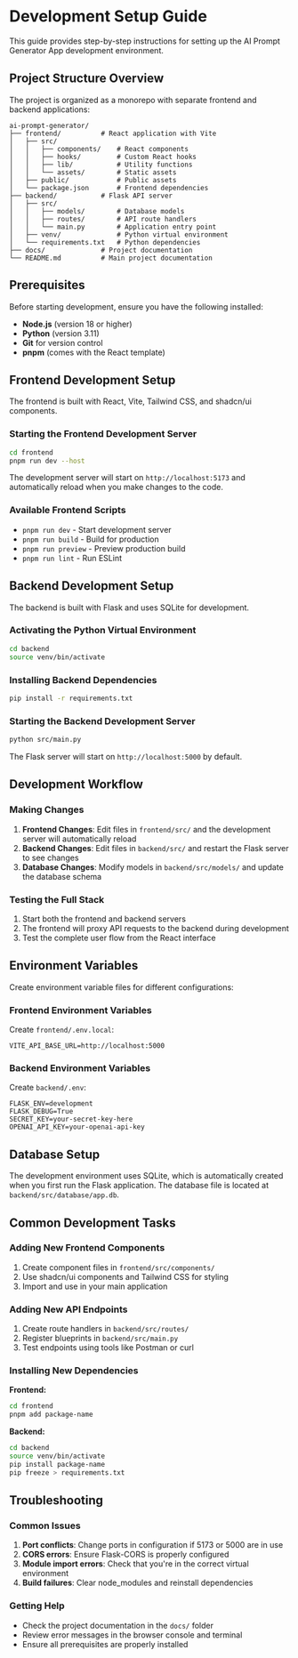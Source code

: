 # Development Setup Guide

This guide provides step-by-step instructions for setting up the AI Prompt Generator App development environment.

## Project Structure Overview

The project is organized as a monorepo with separate frontend and backend applications:

```
ai-prompt-generator/
├── frontend/          # React application with Vite
│   ├── src/
│   │   ├── components/    # React components
│   │   ├── hooks/         # Custom React hooks
│   │   ├── lib/           # Utility functions
│   │   └── assets/        # Static assets
│   ├── public/            # Public assets
│   └── package.json       # Frontend dependencies
├── backend/           # Flask API server
│   ├── src/
│   │   ├── models/        # Database models
│   │   ├── routes/        # API route handlers
│   │   └── main.py        # Application entry point
│   ├── venv/              # Python virtual environment
│   └── requirements.txt   # Python dependencies
├── docs/              # Project documentation
└── README.md          # Main project documentation
```

## Prerequisites

Before starting development, ensure you have the following installed:

- **Node.js** (version 18 or higher)
- **Python** (version 3.11)
- **Git** for version control
- **pnpm** (comes with the React template)

## Frontend Development Setup

The frontend is built with React, Vite, Tailwind CSS, and shadcn/ui components.

### Starting the Frontend Development Server

```bash
cd frontend
pnpm run dev --host
```

The development server will start on `http://localhost:5173` and automatically reload when you make changes to the code.

### Available Frontend Scripts

- `pnpm run dev` - Start development server
- `pnpm run build` - Build for production
- `pnpm run preview` - Preview production build
- `pnpm run lint` - Run ESLint

## Backend Development Setup

The backend is built with Flask and uses SQLite for development.

### Activating the Python Virtual Environment

```bash
cd backend
source venv/bin/activate
```

### Installing Backend Dependencies

```bash
pip install -r requirements.txt
```

### Starting the Backend Development Server

```bash
python src/main.py
```

The Flask server will start on `http://localhost:5000` by default.

## Development Workflow

### Making Changes

1. **Frontend Changes**: Edit files in `frontend/src/` and the development server will automatically reload
2. **Backend Changes**: Edit files in `backend/src/` and restart the Flask server to see changes
3. **Database Changes**: Modify models in `backend/src/models/` and update the database schema

### Testing the Full Stack

1. Start both the frontend and backend servers
2. The frontend will proxy API requests to the backend during development
3. Test the complete user flow from the React interface

## Environment Variables

Create environment variable files for different configurations:

### Frontend Environment Variables

Create `frontend/.env.local`:
```
VITE_API_BASE_URL=http://localhost:5000
```

### Backend Environment Variables

Create `backend/.env`:
```
FLASK_ENV=development
FLASK_DEBUG=True
SECRET_KEY=your-secret-key-here
OPENAI_API_KEY=your-openai-api-key
```

## Database Setup

The development environment uses SQLite, which is automatically created when you first run the Flask application. The database file is located at `backend/src/database/app.db`.

## Common Development Tasks

### Adding New Frontend Components

1. Create component files in `frontend/src/components/`
2. Use shadcn/ui components and Tailwind CSS for styling
3. Import and use in your main application

### Adding New API Endpoints

1. Create route handlers in `backend/src/routes/`
2. Register blueprints in `backend/src/main.py`
3. Test endpoints using tools like Postman or curl

### Installing New Dependencies

**Frontend:**
```bash
cd frontend
pnpm add package-name
```

**Backend:**
```bash
cd backend
source venv/bin/activate
pip install package-name
pip freeze > requirements.txt
```

## Troubleshooting

### Common Issues

1. **Port conflicts**: Change ports in configuration if 5173 or 5000 are in use
2. **CORS errors**: Ensure Flask-CORS is properly configured
3. **Module import errors**: Check that you're in the correct virtual environment
4. **Build failures**: Clear node_modules and reinstall dependencies

### Getting Help

- Check the project documentation in the `docs/` folder
- Review error messages in the browser console and terminal
- Ensure all prerequisites are properly installed
